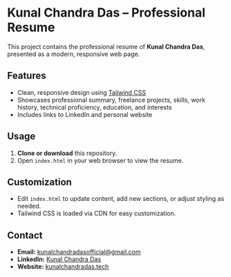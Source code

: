 # Kunal Chandra Das – Professional Resume

This project contains the professional resume of **Kunal Chandra Das**, presented as a modern, responsive web page.

## Features

- Clean, responsive design using [Tailwind CSS](https://tailwindcss.com/)
- Showcases professional summary, freelance projects, skills, work history, technical proficiency, education, and interests
- Includes links to LinkedIn and personal website

## Usage

1. **Clone or download** this repository.
2. Open `index.html` in your web browser to view the resume.

## Customization

- Edit `index.html` to update content, add new sections, or adjust styling as needed.
- Tailwind CSS is loaded via CDN for easy customization.

## Contact

- **Email:** kunalchandradasofficial@gmail.com
- **LinkedIn:** [Kunal Chandra Das](https://www.linkedin.com/public-profile/settings?trk=d_flagship3_profile_self_view_public_profile)
- **Website:** [kunalchandradas.tech](https://www.kunalchandradas.tech)
